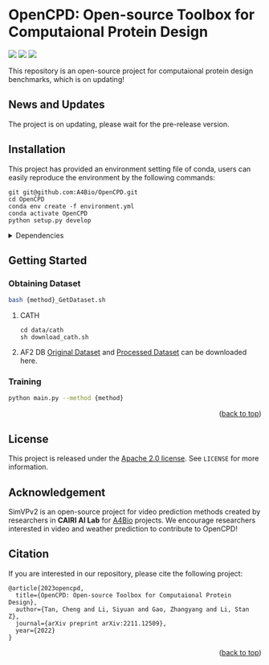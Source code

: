 # OpenCPD: Open-source Toolbox for Computaional Protein Design

<p align="left">
<a href="https://arxiv.org/abs/2209.12643" alt="arXiv">
    <img src="https://img.shields.io/badge/arXiv-2209.12643-b31b1b.svg?style=flat" /></a>
<a href="https://github.com/A4Bio/OpenCPD/blob/main/LICENSE" alt="license">
    <img src="https://img.shields.io/badge/license-Apache--2.0-%23002FA7" /></a>
<a href="https://github.com/A4Bio/OpenCPD/issues" alt="docs">
    <img src="https://img.shields.io/github/issues-raw/A4Bio/OpenCPD?color=%23FF9600" /></a>
</p>

This repository is an open-source project for computaional protein design benchmarks, which is on updating!

## News and Updates

The project is on updating, please wait for the pre-release version.

## Installation

This project has provided an environment setting file of conda, users can easily reproduce the environment by the following commands:
```shell
git git@github.com:A4Bio/OpenCPD.git
cd OpenCPD
conda env create -f environment.yml
conda activate OpenCPD
python setup.py develop
```

<details close>
<summary>Dependencies</summary>

* argparse
* fvcore
* numpy
* scikit-learn
* torch
* timm
* torch-geometric
* tqdm
</details>

<!-- Please refer to [install.md](docs/en/install.md) for more detailed instructions. -->

## Getting Started

### Obtaining Dataset

```bash
bash {method}_GetDataset.sh
```
1. CATH
    ```
    cd data/cath
    sh download_cath.sh
    ```

2. AF2 DB
    [Original Dataset](https://alphafold.ebi.ac.uk/.) and [Processed Dataset](https://drive.google.com/drive/folders/1TeojgosleXo3j4sF41vvOjCbOthPQfKm?usp=sharing) can be downloaded here.

### Training
```bash
python main.py --method {method} 
```

<p align="right">(<a href="#top">back to top</a>)</p>

## License

This project is released under the [Apache 2.0 license](LICENSE). See `LICENSE` for more information.

## Acknowledgement

SimVPv2 is an open-source project for video prediction methods created by researchers in **CAIRI AI Lab** for [A4Bio](https://github.com/A4Bio) projects. We encourage researchers interested in video and weather prediction to contribute to OpenCPD!

## Citation

If you are interested in our repository, please cite the following project:

```
@article{2023opencpd,
  title={OpenCPD: Open-source Toolbox for Computaional Protein Design},
  author={Tan, Cheng and Li, Siyuan and Gao, Zhangyang and Li, Stan Z},
  journal={arXiv preprint arXiv:2211.12509},
  year={2022}
}
```

<p align="right">(<a href="#top">back to top</a>)</p>
